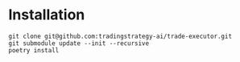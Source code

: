 # Installation

```shell
git clone git@github.com:tradingstrategy-ai/trade-executor.git
git submodule update --init --recursive
poetry install
```